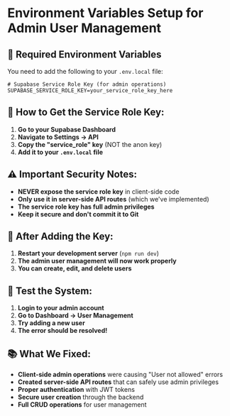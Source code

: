 # Environment Variables Setup for Admin User Management

## 🔑 **Required Environment Variables**

You need to add the following to your `.env.local` file:

```env
# Supabase Service Role Key (for admin operations)
SUPABASE_SERVICE_ROLE_KEY=your_service_role_key_here
```

## 📍 **How to Get the Service Role Key:**

1. **Go to your Supabase Dashboard**
2. **Navigate to Settings → API**
3. **Copy the "service_role" key** (NOT the anon key)
4. **Add it to your `.env.local` file**

## ⚠️ **Important Security Notes:**

- **NEVER expose the service role key** in client-side code
- **Only use it in server-side API routes** (which we've implemented)
- **The service role key has full admin privileges**
- **Keep it secure and don't commit it to Git**

## 🔄 **After Adding the Key:**

1. **Restart your development server** (`npm run dev`)
2. **The admin user management will now work properly**
3. **You can create, edit, and delete users**

## 🧪 **Test the System:**

1. **Login to your admin account**
2. **Go to Dashboard → User Management**
3. **Try adding a new user**
4. **The error should be resolved!**

## 📚 **What We Fixed:**

- **Client-side admin operations** were causing "User not allowed" errors
- **Created server-side API routes** that can safely use admin privileges
- **Proper authentication** with JWT tokens
- **Secure user creation** through the backend
- **Full CRUD operations** for user management

